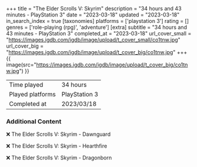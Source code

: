 +++
title = "The Elder Scrolls V: Skyrim"
description = "34 hours and 43 minutes - PlayStation 3"
date = "2023-03-18"
updated = "2023-03-18"
in_search_index = true
[taxonomies]
platforms = ['playstation 3']
rating = []
genres = ['role-playing (rpg)', 'adventure']
[extra]
subtitle = "34 hours and 43 minutes - PlayStation 3"
completed_at = "2023-03-18"
url_cover_small = "https://images.igdb.com/igdb/image/upload/t_cover_small/co1tnw.jpg"
url_cover_big = "https://images.igdb.com/igdb/image/upload/t_cover_big/co1tnw.jpg"
+++
{{ image(src="https://images.igdb.com/igdb/image/upload/t_cover_big/co1tnw.jpg") }}

|              |            |
| ------------ | ---------- |
| Time played  | 34 hours |
| Played platforms    | PlayStation 3 |
| Completed at | 2023/03/18 |



### Additional Content


❌ The Elder Scrolls V: Skyrim - Dawnguard

❌ The Elder Scrolls V: Skyrim - Hearthfire

❌ The Elder Scrolls V: Skyrim - Dragonborn
